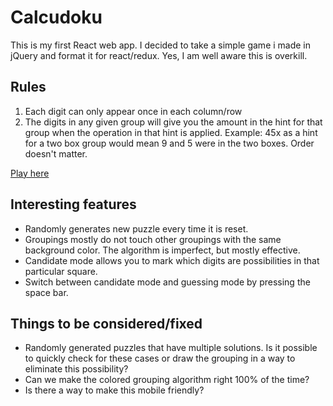 # Calcudoku

This is my first React web app. I decided to take a simple game i made in jQuery and format it for react/redux. Yes, I am well aware this is overkill.

## Rules
1. Each digit can only appear once in each column/row
2. The digits in any given group will give you the amount in the hint for that group when the operation in that hint is applied. Example: 45x as a hint for a two box group would mean 9 and 5 were in the two boxes. Order doesn't matter.

[Play here](http://shaypepper.github.io/calcudoku/react-redux)

## Interesting features
* Randomly generates new puzzle every time it is reset.
* Groupings mostly do not touch other groupings with the same background color. The algorithm is imperfect, but mostly effective.
* Candidate mode allows you to mark which digits are possibilities in that particular square.
* Switch between candidate mode and guessing mode by pressing the space bar.

## Things to be considered/fixed
* Randomly generated puzzles that have multiple solutions. Is it possible to quickly check for these cases or draw the grouping in a way to eliminate this possibility?
* Can we make the colored grouping algorithm right 100% of the time?
* Is there a way to make this mobile friendly? 
